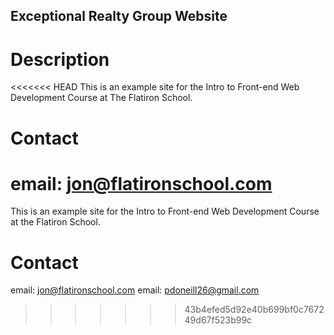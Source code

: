 Exceptional Realty Group Website
---

# Description

<<<<<<< HEAD
This is an example site for the Intro to Front-end Web Development Course at The Flatiron School.

# Contact

email: jon@flatironschool.com
=======
This is an example site for the Intro to Front-end Web Development Course at the Flatiron School.

# Contact

email: jon@flatironschool.com
email: pdoneill26@gmail.com
>>>>>>> 43b4efed5d92e40b699bf0c767249d67f523b99c
